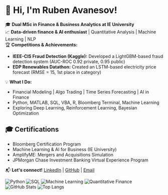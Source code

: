 # 👋 Hi, I'm Ruben Avanesov!

🎓 **Dual MSc in Finance & Business Analytics at IE University**  
📈 **Data-driven finance & AI enthusiast** | Quantitative Analysis | Machine Learning | NLP  
🏆 **Competitions & Achievements:**
- **IEEE-CIS Fraud Detection (Kaggle):** Developed a LightGBM-based fraud detection system (AUC-ROC 0.92 private, 0.95 public)
- **EDP Renewables Datathon:** Created an LSTM-based electricity price forecast (RMSE = 15, 1st place in category)

💡 **What I Do:**
- Financial Modeling | Algo Trading | Time Series Forecasting | AI in Finance
- Python, MATLAB, SQL, VBA, R, Bloomberg Terminal, Machine Learning
- Exploring Deep Learning, Reinforcement Learning, Bayesian Optimization

## 🎓 Certifications
- Bloomberg Certification Program
- Machine Learning & AI for Business (IE University)
- AmplifyME: Mergers and Acquisitions Simulation
- JPMorgan Chase Investment Banking Virtual Experience Program


📬 **Let's connect!**
[LinkedIn](https://www.linkedin.com/in/RubenAvanesov) | [GitHub](https://github.com/RubenAAA) | [Email](mailto:ruben.avanesov@student.ie.edu)

![Python](https://img.shields.io/badge/Python-3.9-blue?style=for-the-badge&logo=python)
![SQL](https://img.shields.io/badge/SQL-Expert-9cf?style=for-the-badge)
![Machine Learning](https://img.shields.io/badge/Machine%20Learning-Advanced-orange?style=for-the-badge)
![Quantitative Finance](https://img.shields.io/badge/Quantitative%20Finance-Experienced-blueviolet?style=for-the-badge)
![GitHub Stats](https://github-readme-stats.vercel.app/api?username=RubenAAA&show_icons=true&theme=radical)
![Top Langs](https://github-readme-stats.vercel.app/api/top-langs/?username=RubenAAA&layout=compact)
